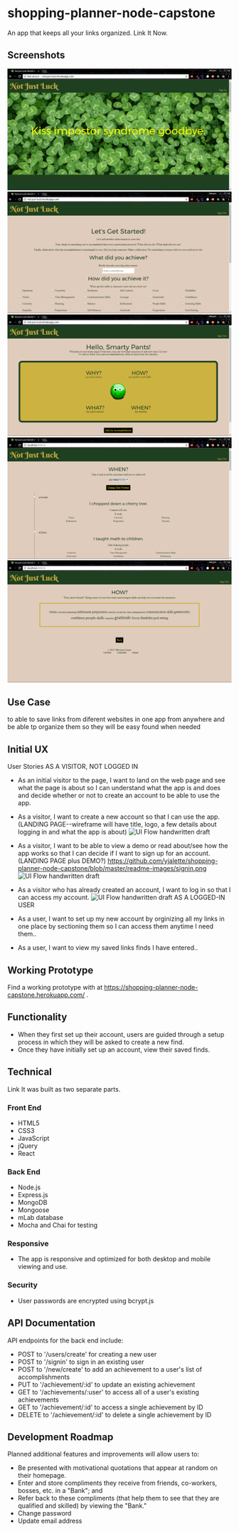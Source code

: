 # shopping-planner-node-capstone

An app that keeps all your links organized. Link It Now.

## Screenshots
![Landing page screen shot](https://github.com/Marjona6/not-just-luck-thinkful-full-stack-capstone/blob/master/public/img/njl01.png)
![Account setup screen shot](https://github.com/Marjona6/not-just-luck-thinkful-full-stack-capstone/blob/master/public/img/njl02.png)
![User homepage screen shot](https://github.com/Marjona6/not-just-luck-thinkful-full-stack-capstone/blob/master/public/img/njl03.png)
![Achievement timeline screen shot](https://github.com/Marjona6/not-just-luck-thinkful-full-stack-capstone/blob/master/public/img/njl04.png)
![Skills word cloud screen shot](https://github.com/Marjona6/not-just-luck-thinkful-full-stack-capstone/blob/master/public/img/njl05.png)

## Use Case
to able to save links from diferent websites in one app from anywhere and be able tp organize them so they will be easy found when needed

## Initial UX
User Stories
AS A VISITOR, NOT LOGGED IN

* As an initial visitor to the page, I want to land on the web page and see what the page is about so I can understand what the app is and does and decide whether or not to create an account to be able to use the app.
* As a visitor, I want to create a new account so that I can use the app.
(LANDING PAGE--wireframe will have title, logo, a few details about logging in and what the app is about)
![UI Flow handwritten draft](https://github.com/yjalette/shopping-planner-node-capstone/blob/master/readme-images/index-screenshot.JPEG)

* As a visitor, I want to be able to view a demo or read about/see how the app works so that I can decide if I want to sign up for an account. (LANDING PAGE plus DEMO?)
https://github.com/yjalette/shopping-planner-node-capstone/blob/master/readme-images/signin.png
![UI Flow handwritten draft](https://github.com/yjalette/shopping-planner-node-capstone/blob/master/readme-images/signup.png)
* As a visitor who has already created an account, I want to log in so that I can access my account.
![UI Flow handwritten draft](https://github.com/yjalette/shopping-planner-node-capstone/blob/master/readme-images/signin.png)
AS A LOGGED-IN USER
* As a user, I want to set up my new account by orginizing all my links in one place by sectioning them so I can access them anytime I need them..
* As a user, I want to view my saved links finds I have entered..

## Working Prototype
Find a working prototype with at https://shopping-planner-node-capstone.herokuapp.com/ .

## Functionality
* When they first set up their account, users are guided through a setup process in which they will be asked to create a new find.
* Once they have initially set up an account, view their saved finds.

## Technical
Link It was built as two separate parts.

### Front End

* HTML5
* CSS3
* JavaScript
* jQuery
* React

### Back End

* Node.js
* Express.js
* MongoDB
* Mongoose
* mLab database
* Mocha and Chai for testing

### Responsive
* The app is responsive and optimized for both desktop and mobile viewing and use.

### Security
* User passwords are encrypted using bcrypt.js


## API Documentation
API endpoints for the back end include:
* POST to '/users/create' for creating a new user
* POST to '/signin' to sign in an existing user
* POST to '/new/create' to add an achievement to a user's list of accomplishments
* PUT to '/achievement/:id' to update an existing achievement
* GET to '/achievements/:user' to access all of a user's existing achievements
* GET to '/achievement/:id' to access a single achievement by ID
* DELETE to '/achievement/:id' to delete a single achievement by ID

## Development Roadmap
Planned additional features and improvements will allow users to:
* Be presented with motivational quotations that appear at random on their homepage.
* Enter and store compliments they receive from friends, co-workers, bosses, etc. in a "Bank"; and
* Refer back to these compliments (that help them to see that they are qualified and skilled) by viewing the "Bank."
* Change password
* Update email address
